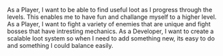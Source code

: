 As a Player, I want to be able to find useful loot as I progress through the levels. This enables me to have fun and challange myself to a higher level.
As a Player, I want to fight a variety of enemies that are unique and fight bosses that have intresting mechanics. As a Developer, I want to create a scalable
loot system so when I need to add something new, its easy to do and something I could balance easily.